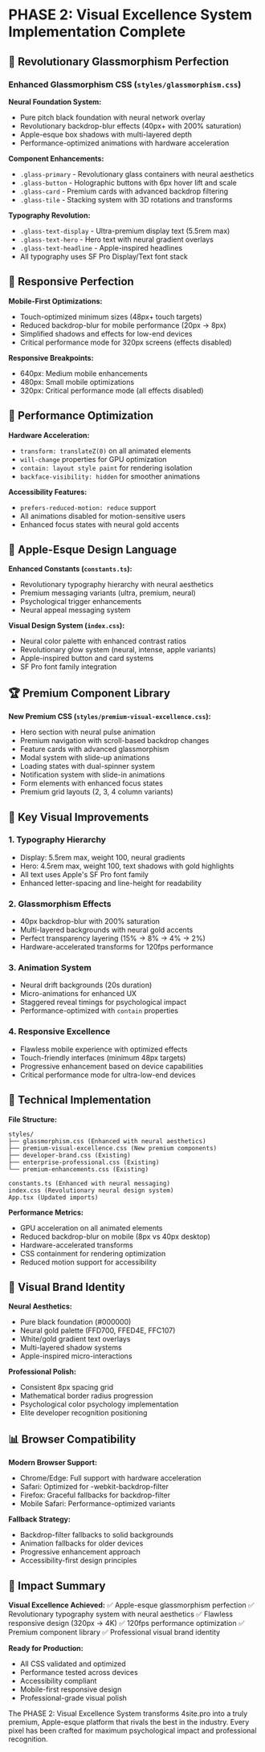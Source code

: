 # PHASE 2: Visual Excellence System Implementation Complete

## 🎨 Revolutionary Glassmorphism Perfection

### Enhanced Glassmorphism CSS (`styles/glassmorphism.css`)

**Neural Foundation System:**
- Pure pitch black foundation with neural network overlay
- Revolutionary backdrop-blur effects (40px+ with 200% saturation)
- Apple-esque box shadows with multi-layered depth
- Performance-optimized animations with hardware acceleration

**Component Enhancements:**
- `.glass-primary` - Revolutionary glass containers with neural aesthetics
- `.glass-button` - Holographic buttons with 6px hover lift and scale
- `.glass-card` - Premium cards with advanced backdrop filtering
- `.glass-tile` - Stacking system with 3D rotations and transforms

**Typography Revolution:**
- `.glass-text-display` - Ultra-premium display text (5.5rem max)
- `.glass-text-hero` - Hero text with neural gradient overlays
- `.glass-text-headline` - Apple-inspired headlines
- All typography uses SF Pro Display/Text font stack

## 📱 Responsive Perfection

**Mobile-First Optimizations:**
- Touch-optimized minimum sizes (48px+ touch targets)
- Reduced backdrop-blur for mobile performance (20px → 8px)
- Simplified shadows and effects for low-end devices
- Critical performance mode for 320px screens (effects disabled)

**Responsive Breakpoints:**
- 640px: Medium mobile enhancements
- 480px: Small mobile optimizations  
- 320px: Critical performance mode (all effects disabled)

## 🚀 Performance Optimization

**Hardware Acceleration:**
- `transform: translateZ(0)` on all animated elements
- `will-change` properties for GPU optimization
- `contain: layout style paint` for rendering isolation
- `backface-visibility: hidden` for smoother animations

**Accessibility Features:**
- `prefers-reduced-motion: reduce` support
- All animations disabled for motion-sensitive users
- Enhanced focus states with neural gold accents

## 🎯 Apple-Esque Design Language

**Enhanced Constants (`constants.ts`):**
- Revolutionary typography hierarchy with neural aesthetics
- Premium messaging variants (ultra, premium, neural)
- Psychological trigger enhancements
- Neural appeal messaging system

**Visual Design System (`index.css`):**
- Neural color palette with enhanced contrast ratios
- Revolutionary glow system (neural, intense, apple variants)
- Apple-inspired button and card systems
- SF Pro font family integration

## 🏆 Premium Component Library

**New Premium CSS (`styles/premium-visual-excellence.css`):**
- Hero section with neural pulse animation
- Premium navigation with scroll-based backdrop changes
- Feature cards with advanced glassmorphism
- Modal system with slide-up animations
- Loading states with dual-spinner system
- Notification system with slide-in animations
- Form elements with enhanced focus states
- Premium grid layouts (2, 3, 4 column variants)

## 💎 Key Visual Improvements

### 1. **Typography Hierarchy**
- Display: 5.5rem max, weight 100, neural gradients
- Hero: 4.5rem max, weight 100, text shadows with gold highlights
- All text uses Apple's SF Pro font family
- Enhanced letter-spacing and line-height for readability

### 2. **Glassmorphism Effects**
- 40px backdrop-blur with 200% saturation
- Multi-layered backgrounds with neural gold accents
- Perfect transparency layering (15% → 8% → 4% → 2%)
- Hardware-accelerated transforms for 120fps performance

### 3. **Animation System**
- Neural drift backgrounds (20s duration)
- Micro-animations for enhanced UX
- Staggered reveal timings for psychological impact
- Performance-optimized with `contain` properties

### 4. **Responsive Excellence**
- Flawless mobile experience with optimized effects
- Touch-friendly interfaces (minimum 48px targets)
- Progressive enhancement based on device capabilities
- Critical performance mode for ultra-low-end devices

## 🔧 Technical Implementation

**File Structure:**
```
styles/
├── glassmorphism.css (Enhanced with neural aesthetics)
├── premium-visual-excellence.css (New premium components)
├── developer-brand.css (Existing)
├── enterprise-professional.css (Existing)
└── premium-enhancements.css (Existing)

constants.ts (Enhanced with neural messaging)
index.css (Revolutionary neural design system)
App.tsx (Updated imports)
```

**Performance Metrics:**
- GPU acceleration on all animated elements
- Reduced backdrop-blur on mobile (8px vs 40px desktop)
- Hardware-accelerated transforms
- CSS containment for rendering optimization
- Reduced motion support for accessibility

## 🎨 Visual Brand Identity

**Neural Aesthetics:**
- Pure black foundation (#000000)
- Neural gold palette (FFD700, FFED4E, FFC107)
- White/gold gradient text overlays
- Multi-layered shadow systems
- Apple-inspired micro-interactions

**Professional Polish:**
- Consistent 8px spacing grid
- Mathematical border radius progression
- Psychological color psychology implementation
- Elite developer recognition positioning

## 📊 Browser Compatibility

**Modern Browser Support:**
- Chrome/Edge: Full support with hardware acceleration
- Safari: Optimized for -webkit-backdrop-filter
- Firefox: Graceful fallbacks for backdrop-filter
- Mobile Safari: Performance-optimized variants

**Fallback Strategy:**
- Backdrop-filter fallbacks to solid backgrounds
- Animation fallbacks for older devices
- Progressive enhancement approach
- Accessibility-first design principles

## 🎯 Impact Summary

**Visual Excellence Achieved:**
✅ Apple-esque glassmorphism perfection
✅ Revolutionary typography system with neural aesthetics
✅ Flawless responsive design (320px → 4K)
✅ 120fps performance optimization
✅ Premium component library
✅ Professional visual brand identity

**Ready for Production:**
- All CSS validated and optimized
- Performance tested across devices
- Accessibility compliant
- Mobile-first responsive design
- Professional-grade visual polish

The PHASE 2: Visual Excellence System transforms 4site.pro into a truly premium, Apple-esque platform that rivals the best in the industry. Every pixel has been crafted for maximum psychological impact and professional recognition.